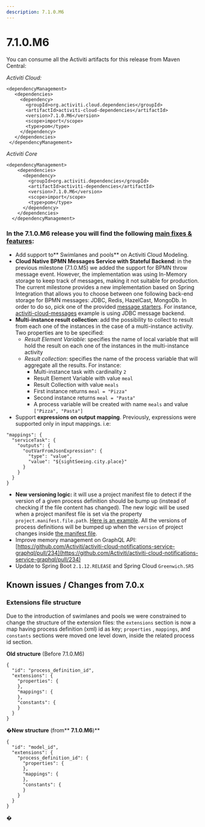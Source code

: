 ```yaml
---
description: 7.1.0.M6
---
```


# 7.1.0.M6

You can consume all the Activiti artifacts for this release from Maven Central:

_Activiti Cloud:_

```markup
<dependencyManagement>
   <dependencies>
     <dependency>
       <groupId>org.activiti.cloud.dependencies</groupId>
       <artifactId>activiti-cloud-dependencies</artifactId>
       <version>7.1.0.M6</version>
       <scope>import</scope>
       <type>pom</type>
     </dependency>
   </dependencies>
 </dependencyManagement>
```

_Activiti Core_

```markup
<dependencyManagement>
    <dependencies>
      <dependency>
        <groupId>org.activiti.dependencies</groupId>
        <artifactId>activiti-dependencies</artifactId>
        <version>7.1.0.M6</version>
        <scope>import</scope>
        <type>pom</type>
      </dependency>
    </dependencies>
  </dependencyManagement>
```

### In the 7.1.0.M6 release you will find the following [main fixes & features](https://github.com/Activiti/Activiti/milestone/30?closed=1):

* Add support to\*\* Swimlanes and pools\*\* on Activiti Cloud Modeling.
* **Cloud Native BPMN Messages Service with Stateful Backend**: in the previous milestone (7.1.0.M5) we added the support for BPMN throw message event. However, the implementation was using In-Memory storage to keep track of messages, making it not suitable for production. The current milestone provides a new implementation based on Spring Integration that allows you to choose between one following back-end storage for BPMN messages: JDBC, Redis, HazelCast, MongoDb. In order to do so, pick one of the provided [message starters](https://github.com/Activiti/activiti-cloud-messages-service/tree/develop/starters). For instance, [activiti-cloud-messages](https://github.com/Activiti/activiti-cloud-messages/blob/master/pom.xml#L41-L44) example is using JDBC message backend.
* **Multi-instance result collection**: add the possibility to collect to result from each one of the instances in the case of a multi-instance activity. Two properties are to be specified:
  * _Result Element Variable_: specifies the name of local variable that will hold the result on each one of the instances in the multi-instance activity
  * _Result collection_: specifies the name of the process variable that will aggregate all the results. For instance:
    * Multi-instance task with cardinality `2`
    * Result Element Variable with value `meal`
    * Result Collection with value `meals`
    * First instance returns `meal = "Pizza"`
    * Second instance returns `meal = "Pasta"`
    * A process variable will be created with name `meals` and value `["Pizza", "Pasta"]`
* Support **expressions on output mapping**. Previously, expressions were supported only in input mappings. i.e:

```
"mappings": {
  "serviceTask": {
    "outputs": {
      "outVarFromJsonExpression": {
        "type": "value",
        "value": "${sightSeeing.city.place}"
      }
    }
  }
}
```

* **New versioning logic:** it will use a project manifest file to detect if the version of a given process definition should be bump up (instead of checking if the file content has changed). The new logic will be used when a project manifest file is set via the property `project.manifest.file.path`. [Here is an example](https://github.com/Activiti/example-runtime-bundle/blob/master/src/main/resources/application.properties#L48). All the versions of process definitions will be bumped up when the `version` of project changes inside [the manifest file](https://github.com/Activiti/example-runtime-bundle/blob/master/src/main/resources/default-project.json#L9).
* Improve memory management on GraphQL API: [https://github.com/Activiti/activiti-cloud-notifications-service-graphql/pull/234](https://github.com/Activiti/activiti-cloud-notifications-service-graphql/pull/234)
* Update to Spring Boot `2.1.12.RELEASE` and Spring Cloud `Greenwich.SR5`

## Known issues / Changes from 7.0.x

### Extensions file structure

Due to the introduction of swimlanes and pools we were constrained to change the structure of the extension files: the `extensions` section is now a map having process definition (xml) id as key; `properties` , `mappings`, and `constants` sections were moved one level down, inside the related process id section.

**Old structure** (Before 7.1.0.M6)

```
{
  "id": "process_definition_id",
  "extensions": {
    "properties": {
    },
    "mappings": {
    },
    "constants": {
    }
  }
}
```

�**New structure** (from\*\* **7.1.0.M6**)\*\*

```
{
  "id": "model_id",
  "extensions": {
    "process_definition_id": {
      "properties": {
      },
      "mappings": {
      },
      "constants": {
      }
    }
  }
}
```

�
